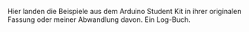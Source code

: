 Hier landen die Beispiele aus dem Arduino Student Kit in ihrer originalen Fassung oder meiner Abwandlung davon. Ein Log-Buch.

